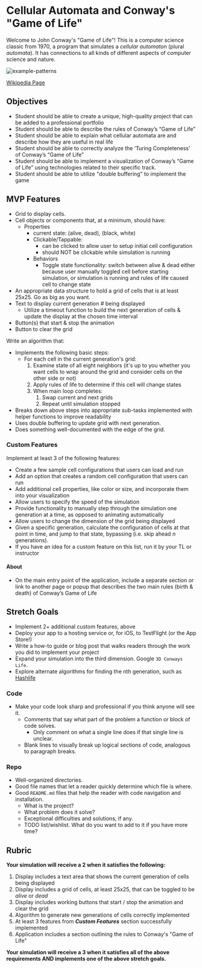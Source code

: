 # Cellular Automata and Conway's "Game of Life"

Welcome to John Conway's "Game of Life"! 
This is a computer science classic from 1970, a program that simulates a _cellular automaton_ (plural _automata_). 
It has connections to all kinds of different aspects of computer science and nature.

![example-patterns](https://media.giphy.com/media/4VVZTvTqzRR0BUwNIH/giphy.gif)

[Wikipedia Page](https://en.wikipedia.org/wiki/Conway%27s_Game_of_Life#Examples_of_patterns)

## Objectives

* Student should be able to create a unique, high-quality project that can be added to a professional portfolio
* Student should be able to describe the rules of Conway’s “Game of Life”
* Student should be able to explain what cellular automata are and describe how they are useful in real  life
* Student should be able to correctly analyze the ‘Turing Completeness’ of Conway’s “Game of Life”
* Student should be able to implement a visualization of Conway’s “Game of Life” using technologies related to their specific track.
* Student should be able to utilize "double buffering" to implement the game

## MVP Features

* Grid to display cells. 
* Cell objects or components that, at a minimum, should have:
  * Properties
    * current state: (alive, dead), (black, white)
    * Clickable/Tappable:
      * can be clicked to allow user to setup initial cell configuration
      * should NOT be clickable while simulation is running
    * Behaviors
      * Toggle state functionality: 
        switch between alive & dead either because user manually toggled cell before starting simulation, 
        or
        simulation is running and rules of life caused cell to change state
* An appropriate data structure to hold a grid of cells that is at least
  25x25. Go as big as you want.
* Text to display current generation # being displayed
  * Utilize a timeout function to build the next generation of cells & update the display at the chosen time interval
* Button(s) that start & stop the animation
* Button to clear the grid

Write an algorithm that:

* Implements the following basic steps:
  * For each cell in the current generation's grid:
    1. Examine state of all eight neighbors 
      (it's up to you whether you want cells to wrap around the grid and consider cells on the other side or not)
    2. Apply rules of life to determine if this cell will change states
    3. When main loop completes:
       1. Swap current and next grids
       2. Repeat until simulation stopped
* Breaks down above steps into appropriate sub-tasks implemented with helper functions to improve readability
* Uses double buffering to update grid with next generation.
* Does something well-documented with the edge of the grid.

### Custom Features

Implement at least 3 of the following features:

* Create a few sample cell configurations that users can load and run
* Add an option that creates a random cell configuration that users can run
* Add additional cell properties, like color or size, and incorporate them into your visualization
* Allow users to specify the speed of the simulation
* Provide functionality to manually step through the simulation one generation at a time, as opposed to animating automatically
* Allow users to change the dimension of the grid being displayed
* Given a specific generation, calculate the configuration of cells at that point in time, 
  and jump to that state, bypassing (i.e. skip ahead _n_ generations).
* If you have an idea for a custom feature on this list, run it by your TL or instructor

#### About

* On the main entry point of the application, include a separate section
  or link to another page or popup that describes the two main rules
  (birth & death) of Conway’s Game of Life

## Stretch Goals

* Implement 2+ additional custom features, above
* Deploy your app to a hosting service or, for iOS, to TestFlight (or the App Store!)
* Write a how-to guide or blog post that walks readers through the work you did to implement your project
* Expand your simulation into the third dimension. Google `3D Conways Life`.
* Explore alternate algorithms for finding the nth generation, such as [Hashlife](https://en.wikipedia.org/wiki/Hashlife)

### Code

* Make your code look sharp and professional if you think anyone will see it.
  * Comments that say what part of the problem a function or block of code solves.
    * Only comment on what a single line does if that single line is unclear.
  * Blank lines to visually break up logical sections of code, analogous to paragraph breaks.

### Repo

* Well-organized directories.
* Good file names that let a reader quickly determine which file is where.
* Good `README.md` files that help the reader with code navigation and installation.
  * What is the project?
  * What problem does it solve?
  * Exceptional difficulties and solutions, if any.
  * TODO list/wishlist. What do you want to add to it if you have more time?

## Rubric

**Your simulation will receive a 2 when it satisfies the following:**

   1. Display includes a text area that shows the current generation of cells being displayed
   2. Display includes a grid of cells, at least 25x25, that can be toggled to be _alive_ or _dead_
   3. Display includes working buttons that start / stop the animation and clear the grid
   4. Algorithm to generate new generations of cells correctly implemented
   5. At least 3 features from ***Custom Features*** section successfully implemented
   6. Application includes a section outlining the rules to Conway's "Game of Life"

**Your simulation will receive a 3 when it satisfies all of the above
requirements AND implements one of the above stretch goals.**
